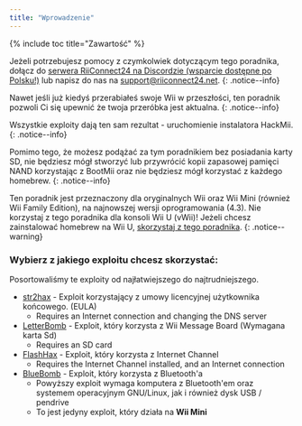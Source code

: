 ```yaml
---
title: "Wprowadzenie"
---
```


{% include toc title="Zawartość" %}

Jeżeli potrzebujesz pomocy z czymkolwiek dotyczącym tego poradnika, dołącz do [serwera RiiConnect24 na Discordzie (wsparcie dostępne po Polsku!)](https://discord.gg/rc24) lub napisz do nas na [support@riiconnect24.net](mailto:support@riiconnect24.net).
{: .notice--info}

Nawet jeśli już kiedyś przerabiałeś swoje Wii w przeszłości, ten poradnik pozwoli Ci się upewnić że twoja przeróbka jest aktualna.
{: .notice--info}

Wszystkie exploity dają ten sam rezultat - uruchomienie instalatora HackMii.
{: .notice--info}

Pomimo tego, że możesz podążać za tym poradnikiem bez posiadania karty SD, nie będziesz mógł stworzyć lub przywrócić kopii zapasowej pamięci NAND korzystając z BootMii oraz nie będziesz mógł korzystać z każdego homebrew.
{: .notice--info}

Ten poradnik jest przeznaczony dla oryginalnych Wii oraz Wii Mini (również Wii Family Edition), na najnowszej wersji oprogramowania (4.3). Nie korzystaj z tego poradnika dla konsoli Wii U (vWii)! Jeżeli chcesz zainstalować homebrew na Wii U, [skorzystaj z tego poradnika](https://wiiu.hacks.guide).
{: .notice--warning}

### Wybierz z jakiego exploitu chcesz skorzystać:

Posortowaliśmy te exploity od najłatwiejszego do najtrudniejszego.

- [str2hax](str2hax) - Exploit korzystający z umowy licencyjnej użytkownika końcowego. (EULA)
    * Requires an Internet connection and changing the DNS server
- [LetterBomb](letterbomb) - Exploit, który korzysta z Wii Message Board (Wymagana karta Sd)
    * Requires an SD card
- [FlashHax](flashhax) - Exploit, który korzysta z Internet Channel
    * Requires the Internet Channel installed, and an Internet connection
- [BlueBomb](bluebomb) - Exploit, który korzysta z Bluetooth'a
    * Powyższy exploit wymaga komputera z Bluetooth'em oraz systemem operacyjnym GNU/Linux, jak i również dysk USB / pendrive
    * To jest jedyny exploit, który działa na **Wii Mini**
